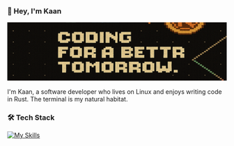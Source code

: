 
### 👋 Hey, I'm Kaan
![Main Image](https://github.com/kaanboraoz/kaanboraoz/blob/main/cover-image.png) 

I'm Kaan, a software developer who lives on Linux and enjoys writing code in Rust. The terminal is my natural habitat.

### 🛠️ Tech Stack  
[![My Skills](https://skillicons.dev/icons?i=linux,vscode,rust,astro&perline=6)](https://skillicons.dev)
